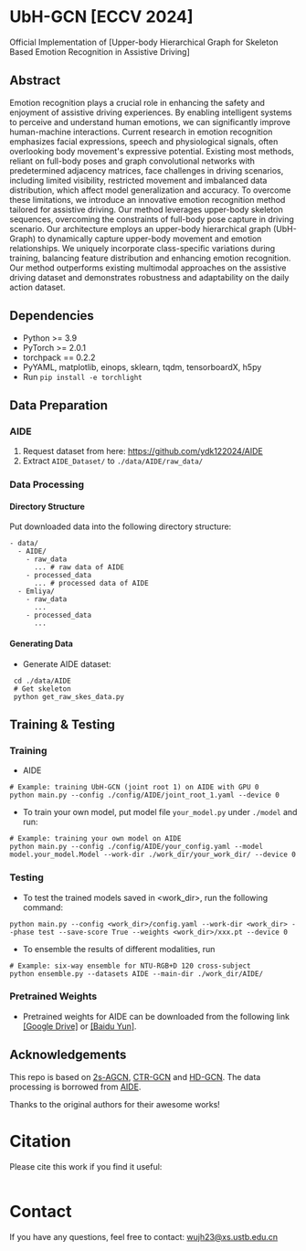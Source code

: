 # UbH-GCN [ECCV 2024]

Official Implementation of [Upper-body Hierarchical Graph for Skeleton Based Emotion Recognition in Assistive Driving]

## Abstract
Emotion recognition plays a crucial role in enhancing the safety and enjoyment of assistive driving experiences. By enabling intelligent systems to perceive and understand human emotions, we can significantly improve human-machine interactions. Current research in emotion recognition emphasizes facial expressions, speech and physiological signals, often overlooking body movement's expressive potential. Existing most methods, reliant on full-body poses and graph convolutional networks with predetermined adjacency matrices, face challenges in driving scenarios, including limited visibility, restricted movement and imbalanced data distribution, which affect model generalization and accuracy. To overcome these limitations, we introduce an innovative emotion recognition method tailored for assistive driving. Our method leverages upper-body skeleton sequences, overcoming the constraints of full-body pose capture in driving scenario. Our architecture employs an upper-body hierarchical graph (UbH-Graph) to dynamically capture upper-body movement and emotion relationships. We uniquely incorporate class-specific variations during training, balancing feature distribution and enhancing emotion recognition. Our method outperforms existing multimodal approaches on the assistive driving dataset and demonstrates robustness and adaptability on the daily action dataset.

## Dependencies

- Python >= 3.9
- PyTorch >= 2.0.1
- torchpack == 0.2.2
- PyYAML, matplotlib, einops, sklearn, tqdm, tensorboardX, h5py
- Run `pip install -e torchlight` 

## Data Preparation

### AIDE
1. Request dataset from here: https://github.com/ydk122024/AIDE
2. Extract `AIDE_Dataset/` to `./data/AIDE/raw_data/`

### Data Processing

#### Directory Structure

Put downloaded data into the following directory structure:

```
- data/
  - AIDE/
    - raw_data
      ... # raw data of AIDE
    - processed_data
      ... # processed data of AIDE
  - Emliya/
    - raw_data
      ...
    - processed_data
      ...
```

#### Generating Data

- Generate AIDE dataset:

```
 cd ./data/AIDE
 # Get skeleton
 python get_raw_skes_data.py
```


## Training & Testing

### Training

- AIDE
```
# Example: training UbH-GCN (joint root 1) on AIDE with GPU 0
python main.py --config ./config/AIDE/joint_root_1.yaml --device 0
```

- To train your own model, put model file `your_model.py` under `./model` and run:

```
# Example: training your own model on AIDE
python main.py --config ./config/AIDE/your_config.yaml --model model.your_model.Model --work-dir ./work_dir/your_work_dir/ --device 0
```
### Testing

- To test the trained models saved in <work_dir>, run the following command:

```
python main.py --config <work_dir>/config.yaml --work-dir <work_dir> --phase test --save-score True --weights <work_dir>/xxx.pt --device 0
```

- To ensemble the results of different modalities, run 
```
# Example: six-way ensemble for NTU-RGB+D 120 cross-subject
python ensemble.py --datasets AIDE --main-dir ./work_dir/AIDE/
```

### Pretrained Weights

- Pretrained weights for AIDE can be downloaded from the following link [[Google Drive]]() or [[Baidu Yun]]().

## Acknowledgements
This repo is based on [2s-AGCN](https://github.com/lshiwjx/2s-AGCN), [CTR-GCN](https://github.com/Uason-Chen/CTR-GCN) and [HD-GCN](https://github.com/Jho-Yonsei/HD-GCN). The data processing is borrowed from [AIDE](https://github.com/ydk122024/AIDE).

Thanks to the original authors for their awesome works!

# Citation

Please cite this work if you find it useful:
```BibTex

```

# Contact
If you have any questions, feel free to contact: wujh23@xs.ustb.edu.cn